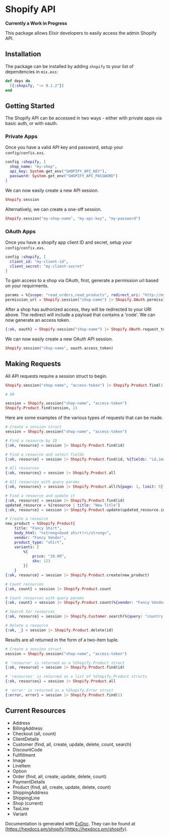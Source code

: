 # Shopify API

**Currently a Work in Progress**

This package allows Elixir developers to easily access the admin Shopify API. 

## Installation

The package can be installed by adding `shopify` to your list of dependencies in `mix.exs`:

```elixir
def deps do
  [{:shopify, "~> 0.1.2"}]
end
```

## Getting Started

The Shopify API can be accessed in two ways - either with private apps via basic auth, or with oauth.

### Private Apps

Once you have a valid API key and password, setup your `config/confix.exs`.

```elixir
config :shopify, [
  shop_name: "my-shop",
  api_key: System.get_env("SHOPIFY_API_KEY"),
  password: System.get_env("SHOPIFY_API_PASSWORD")
]
```

We can now easily create a new API session.

```elixir
Shopify.session
```

Alternatively, we can create a one-off session.

```elixir
Shopify.session("my-shop-name", "my-api-key", "my-password")
```

### OAuth Apps

Once you have a shopify app client ID and secret, setup your `config/confix.exs`.

```elixir
config :shopify, [
  client_id: "my-client-id",
  client_secret: "my-client-secret"
]
```

To gain access to a shop via OAuth, first, generate a permission url based on your requirments.

```elixir
params = %{scope: "read_orders,read_products", redirect_uri: "http://my-redirect_uri.com/"}
permission_url = Shopify.session("shop-name") |> Shopify.OAuth.permission_url(params)
```

After a shop has authorized access, they will be redirected to your URI above. The redirect will include
a payload that contains a 'code'. We can now generate an access token.

```elixir
{:ok, oauth} = Shopify.session("shop-name") |> Shopify.OAuth.request_token(code)
```

We can now easily create a new OAuth API session.

```elixir
Shopify.session("shop-name", oauth.access_token)
```

## Making Requests

All API requests require a session struct to begin.

```elixir
Shopify.session("shop-name", "access-token") |> Shopify.Product.find(1)

# OR

session = Shopify.session("shop-name", "access-token")
Shopify.Product.find(session, 1)
```

Here are some examples of the various types of requests that can be made.

```elixir
# Create a session struct
session = Shopify.session("shop-name", "access-token")

# Find a resource by ID
{:ok, resource} = session |> Shopify.Product.find(id)

# Find a resource and select fields
{:ok, resource} = session |> Shopify.Product.find(id, %{fields: "id,images,title"})

# All resources
{:ok, resources} = session |> Shopify.Product.all

# All resources with query params
{:ok, resources} = session |> Shopify.Product.all(%{page: 1, limit: 5})

# Find a resource and update it
{:ok, resource} = session |> Shopify.Product.find(id)
updated_resource = %{resource | title: "New Title"}
{:ok, resource} = session |> Shopify.Product.update(updated_resource.id, updated_resource)

# Create a resource
new_product = %Shopify.Product{
	title: "Fancy Shirt",
    body_html: "<strong>Good shirt!<\/strong>",
    vendor: "Fancy Vendor",
    product_type: "shirt",
    variants: [
    	%{
   			price: "10.00",
    		sku: 123
   		}]
    }
{:ok, resource} = session |> Shopify.Product.create(new_product)

# Count resources
{:ok, count} = session |> Shopify.Product.count

# Count resources with query params
{:ok, count} = session |> Shopify.Product.count(%{vendor: "Fancy Vendor"})

# Search for resources
{:ok, resource} = session |> Shopify.Customer.search(%{query: "country:United States"})

# Delete a resource
{:ok, _} = session |> Shopify.Product.delete(id)
```

Results are all returned in the form of a two-item tuple.

```elixir
# Create a session struct
session = Shopify.session("shop-name", "access-token")

# 'resource' is returned as a %Shopify.Product struct
{:ok, resource} = session |> Shopify.Product.find(id)

# 'resources' is returned as a list of %Shopify.Product structs
{:ok, resources} = session |> Shopify.Product.all

# 'error' is returned as a %Shopify.Error struct
{:error, error} = session |> Shopify.Product.find(1)
```

## Current Resources

- Address
- BillingAddress
- Checkout (all, count)
- ClientDetails
- Customer (find, all, create, update, delete, count, search)
- DiscountCode
- Fullfillment
- Image
- LineItem
- Option
- Order (find, all, create, update, delete, count)
- PaymentDetails
- Product (find, all, create, update, delete, count)
- ShippingAddress
- ShippingLine
- Shop (current)
- TaxLine
- Variant

Documentation is generated with [ExDoc](https://github.com/elixir-lang/ex_doc).
They can be found at [https://hexdocs.pm/shopify](https://hexdocs.pm/shopify).